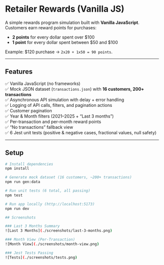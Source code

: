 # Retailer Rewards (Vanilla JS)

A simple rewards program simulation built with **Vanilla JavaScript**.  
Customers earn reward points for purchases:
- **2 points** for every dollar spent over $100  
- **1 point** for every dollar spent between $50 and $100  

Example: $120 purchase → `2x20 + 1x50 = 90 points`.

---

## Features
✅ Vanilla JavaScript (no frameworks)  
✅ Mock JSON dataset (`transactions.json`) with **16 customers, 200+ transactions**  
✅ Asynchronous API simulation with delay + error handling  
✅ Logging of API calls, filters, and pagination actions  
✅ Customer pagination  
✅ Year & Month filters (2021–2025 + “Last 3 months”)  
✅ Per-transaction and per-month reward points  
✅ “No transactions” fallback view  
✅ 6 Jest unit tests (positive & negative cases, fractional values, null safety)  

---

## Setup

```bash
# Install dependencies
npm install

# Generate mock dataset (16 customers, ~200+ transactions)
npm run gen:data

# Run unit tests (6 total, all passing)
npm test

# Run app locally (http://localhost:5173)
npm run dev

## Screenshots

### Last 3 Months Summary
![Last 3 Months](./screenshots/last-3-months.png)

### Month View (Per-Transaction)
![Month View](./screenshots/month-view.png)

### Jest Tests Passing
![Tests](./screenshots/tests.png)